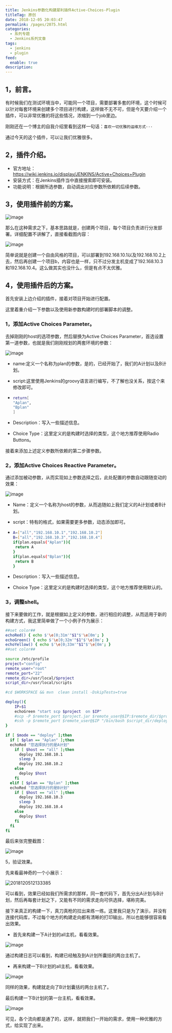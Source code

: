 ```yaml
---
title: Jenkins参数化构建犀利插件Active-Choices-Plugin
titleTag: 原创
date: 2018-12-05 20:03:47
permalink: /pages/2075.html
categories: 
  - 系列专题
  - Jenkins系列文章
tags: 
  - jenkins
  - plugin
feed: 
  enable: true
description: 
---
```


## 1，前言。

有时候我们在测试环境当中，可能同一个项目，需要部署多套的环境，这个时候可以针对每套环境来创建多个项目进行构建，这样做不无不可，但是今天要介绍一个插件，可以非常优雅的将这些情况，浓缩到一个job里边。

刚刚还在一个博主的自我介绍里看到这样一句话：`喜欢一切优雅的运维方式···`

通过今天的这个插件，可以让我们优雅很多。

## 2，插件介绍。

- 官方地址：https://wiki.jenkins.io/display/JENKINS/Active+Choices+Plugin
- 安装方式：在Jenkins插件当中直接搜索即可安装。
- 功能说明：根据所选参数，自动调出对应参数所依赖的后续参数。

## 3，使用插件前的方案。

![image](http://t.eryajf.net/imgs/2021/09/655045461c8c1afb.jpg)

那么在这种需求之下，基本思路就是，创建两个项目，每个项目负责进行分发部署。详细配置不讲解了，直接看截图内容：

![image](http://t.eryajf.net/imgs/2021/09/edca18e0386e4ce9.jpg)

简单说就是创建一个自由风格的项目，可以部署到192.168.10.1以及192.168.10.2上去，然后再创建一个项目b，内容也是一样，只不过分发主机变成了192.168.10.3和192.168.10.4。这么做其实也没什么，但是有点不太优雅。

## 4，使用插件后的方案。

首先安装上边介绍的插件，接着对项目开始进行配置。

这里着重介绍一下参数以及使用新参数构建时的部署脚本的调整。

### 1，添加Active Choices Parameter。

去掉刚刚的host的选项参数，然后替换为Active Choices Parameter，首选设置第一道参数，也就是我们刚刚规划的两套环境的参数：

![image](http://t.eryajf.net/imgs/2021/09/dc8803636120e04e.jpg)

- name:定义一个名称为plan的参数，是的，已经开始了，我们的A计划以及B计划。
- script:这里使用Jenkins的groovy语言进行编写，不了解也没关系，按这个来修改即可。

- ```sh
  return[
  "Aplan",
  "Bplan"
  ]
  ```

- Description：写入一些描述信息。
- Choice Type：这里定义的是构建时选择的类型，这个地方推荐使用Radio Buttons。

接着来添加上述定义参数所依赖的第二步骤参数。

### 2，添加Active Choices Reactive Parameter。

通过添加被动参数，从而实现如上参数选择之后，此处配置的参数自动跟随变动的效果：

![image](http://t.eryajf.net/imgs/2021/09/d3469f97a65e117f.jpg)

- Name：定义一个名称为host的参数，从而追随如上我们定义的A计划或者B计划。
- script：特有的格式，如果需要更多参数，动态添加即可。

- ```sh
  A=["all","192.168.10.1","192.168.10.2"]
  B=["all","192.168.10.3","192.168.10.4"]
  if(plan.equals("Aplan")){
   return A
  }
  if(plan.equals("Bplan")){
   return B
  }
  ```

- Description：写入一些描述信息。
- Choice Type：这里定义的是构建时选择的类型，这个地方推荐使用默认的。

### 3，调整shell。

接下来要做的工作，就是根据如上定义的参数，进行相应的调整，从而适用于新的构建方式，我这里简单做了一个小例子作为展示：

```sh
##set color##
echoRed() { echo $'\e[0;31m'"$1"$'\e[0m'; }
echoGreen() { echo $'\e[0;32m'"$1"$'\e[0m'; }
echoYellow() { echo $'\e[0;33m'"$1"$'\e[0m'; }
##set color##
 
source /etc/profile
project="config"
remote_user="root"
remote_port="22"
remote_dir=/usr/local/$project
script_dir=/usr/local/scripts
 
#cd $WORKSPACE && mvn  clean install -DskipTests=true
 
deploy(){
    IP=$1
    echoGreen "start scp $project  on $IP"
    #scp -P $remote_port $project.jar $remote_user@$IP:$remote_dir/$project.jar && echo "success scp $project"
    #ssh -p $remote_port $remote_user@$IP "/bin/bash $script_dir/deploy.sh $mode $project"
}
 
if [ $mode == "deploy" ];then
  if [ $plan == "Aplan" ];then
  echoRed "您选择执行的是A计划"
    if [ $host == "all" ];then
      deploy 192.168.10.1
      sleep 3
      deploy 192.168.10.2
    else
      deploy $host
    fi
  elif [ $plan == "Bplan" ];then
  echoRed "您选择执行的是B计划"
    if [ $host == "all" ];then
      deploy 192.168.10.3
      sleep 3
      deploy 192.168.10.4
    else
      deploy $host
    fi
  fi
fi
```

最后来张完整截图：

![image](http://t.eryajf.net/imgs/2021/09/a6e19981d440fa9c.jpg)

5，验证效果。

先来看最神奇的一个小展示：

![2018120512133385](http://t.eryajf.net/imgs/2021/09/85f013cc8efe13fa.gif)

可以看到，效果已经如我们所需求的那样，同一套代码下，首先分出A计划与B计划，然后再每套计划之下，又能有不同的需求走向可供选择，堪称完美。

接下来真正的构建一下，真刀真枪的拉出来练一练。这里我只是为了演示，并没有连接代码库，不过每个地方的构建走向都有清晰的打印输出，所以也能够很容易看出效果。

- 首先来构建一下A计划的all主机，看看效果。

![image](http://t.eryajf.net/imgs/2021/09/f6c923d22d8a1586.jpg)

通过构建日志可以看到，构建已经触及到A计划所囊括的两台主机了。

- 再来构建一下B计划的all主机，看看效果。

![image](http://t.eryajf.net/imgs/2021/09/5e63fc95cdc98bfc.jpg)

同样的效果，构建就走向了B计划囊括的两台主机了。

最后构建一下B计划的第一台主机，看看效果。

![image](http://t.eryajf.net/imgs/2021/09/4e0a215c91ed295a.jpg)

可见，各个流向都是通了的，这样，就把我们一开始的需求，使用一种优雅的方式，给实现了出来。
